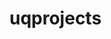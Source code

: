 # uqprojects
<script type="text/javascript">
  if(window.location.href="https://uqeassessment.github.io/uqprojects"){
  window.location.href="https://uqeassessment.github.io/uqprojects/home.html"
  }
  </script>
